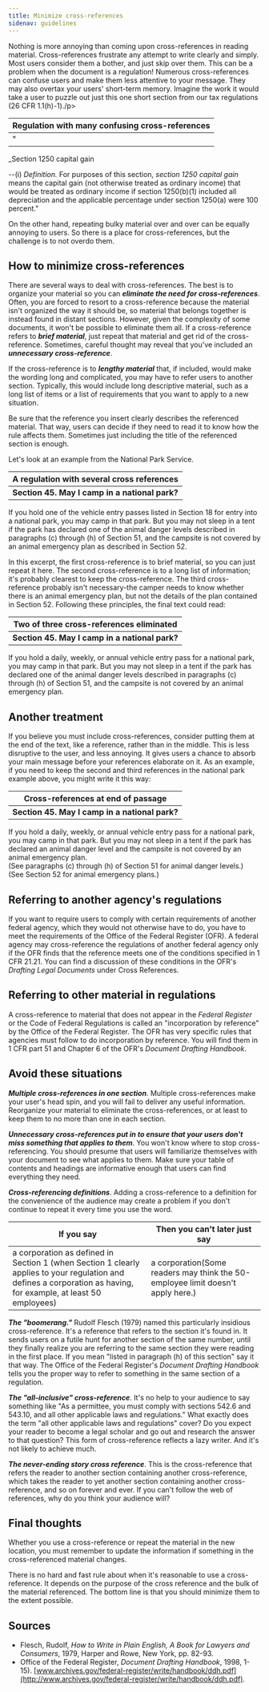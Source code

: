```yaml
---
title: Minimize cross-references
sidenav: guidelines
---
```


Nothing is more annoying than coming upon cross-references in reading material. Cross-references frustrate any attempt to write clearly and simply. Most users consider them a bother, and just skip over them. This can be a problem when the document is a regulation! Numerous cross-references can confuse users and make them less attentive to your message. They may also overtax your users' short-term memory. Imagine the work it would take a user to puzzle out just this one short section from our tax regulations (26 CFR 1.1(h)-1)./p>

| Regulation with many confusing cross-references
| -----------------------------------------------
| "

_Section 1250 capital gain

--(i) _Definition._ For purposes of this section, _section 1250 capital gain_ means the capital gain (not otherwise treated as ordinary income) that would be treated as ordinary income if section 1250(b)(1) included all depreciation and the applicable percentage under section 1250(a) were 100 percent."

On the other hand, repeating bulky material over and over can be equally annoying to users. So there is a place for cross-references, but the challenge is to not overdo them.

## How to minimize cross-references

There are several ways to deal with cross-references. The best is to organize your material so you can **_eliminate the need for cross-references_**. Often, you are forced to resort to a cross-reference because the material isn't organized the way it should be, so material that belongs together is instead found in distant sections. However, given the complexity of some documents, it won't be possible to eliminate them all. If a cross-reference refers to **_brief material_**, just repeat that material and get rid of the cross-reference. Sometimes, careful thought may reveal that you've included an **_unnecessary cross-reference_**.

If the cross-reference is to **_lengthy material_** that, if included, would make the wording long and complicated, you may have to refer users to another section. Typically, this would include long descriptive material, such as a long list of items or a list of requirements that you want to apply to a new situation.

Be sure that the reference you insert clearly describes the referenced material. That way, users can decide if they need to read it to know how the rule affects them. Sometimes just including the title of the referenced section is enough.

Let's look at an example from the National Park Service.

| A regulation with several cross references
| -----------------------------------------------
| **Section 45\. May I camp in a national park?**

If you hold one of the vehicle entry passes listed in Section 18 for entry into a national park, you may camp in that park. But you may not sleep in a tent if the park has declared one of the animal danger levels described in paragraphs (c) through (h) of Section 51, and the campsite is not covered by an animal emergency plan as described in Section 52.

In this excerpt, the first cross-reference is to brief material, so you can just repeat it here. The second cross-reference is to a long list of information; it's probably clearest to keep the cross-reference. The third cross-reference probably isn't necessary-the camper needs to know whether there is an animal emergency plan, but not the details of the plan contained in Section 52\. Following these principles, the final text could read:

| Two of three cross-references eliminated
| -----------------------------------------------
| **Section 45\. May I camp in a national park?**

If you hold a daily, weekly, or annual vehicle entry pass for a national park, you may camp in that park. But you may not sleep in a tent if the park has declared one of the animal danger levels described in paragraphs (c) through (h) of Section 51, and the campsite is not covered by an animal emergency plan.

## Another treatment

If you believe you must include cross-references, consider putting them at the end of the text, like a reference, rather than in the middle. This is less disruptive to the user, and less annoying. It gives users a chance to absorb your main message before your references elaborate on it. As an example, if you need to keep the second and third references in the national park example above, you might write it this way:

| Cross-references at end of passage
| -----------------------------------------------
| **Section 45\. May I camp in a national park?**

If you hold a daily, weekly, or annual vehicle entry pass for a national park, you may camp in that park. But you may not sleep in a tent if the park has declared an animal danger level and the campsite is not covered by an animal emergency plan.<br>
(See paragraphs (c) through (h) of Section 51 for animal danger levels.)<br>
(See Section 52 for animal emergency plans.)

## Referring to another agency's regulations

If you want to require users to comply with certain requirements of another federal agency, which they would not otherwise have to do, you have to meet the requirements of the Office of the Federal Register (OFR). A federal agency may cross-reference the regulations of another federal agency only if the OFR finds that the reference meets one of the conditions specified in 1 CFR 21.21\. You can find a discussion of these conditions in the OFR's _Drafting Legal Documents_ under Cross References.

## Referring to other material in regulations

A cross-reference to material that does not appear in the _Federal Register_ or the Code of Federal Regulations is called an "incorporation by reference" by the Office of the Federal Register. The OFR has very specific rules that agencies must follow to do incorporation by reference. You will find them in 1 CFR part 51 and Chapter 6 of the OFR's _Document Drafting Handbook_.

## Avoid these situations

**_Multiple cross-references in one section_**. Multiple cross-references make your user's head spin, and you will fail to deliver any useful information. Reorganize your material to eliminate the cross-references, or at least to keep them to no more than one in each section.

**_Unnecessary cross-references put in to ensure that your users don't miss something that applies to them_**. You won't know where to stop cross-referencing. You should presume that users will familiarize themselves with your document to see what applies to them. Make sure your table of contents and headings are informative enough that users can find everything they need.

**_Cross-referencing definitions_**. Adding a cross-reference to a definition for the convenience of the audience may create a problem if you don't continue to repeat it every time you use the word.

If you say                                                                                                                                                        | Then you can't later just say
----------------------------------------------------------------------------------------------------------------------------------------------------------------- | -------------------------------------------------------------------------------
a corporation as defined in Section 1 (when Section 1 clearly applies to your regulation and defines a corporation as having, for example, at least 50 employees) | a corporation(Some readers may think the 50-employee limit doesn't apply here.)

**_The "boomerang."_** Rudolf Flesch (1979) named this particularly insidious cross-reference. It's a reference that refers to the section it's found in. It sends users on a futile hunt for another section of the same number, until they finally realize you are referring to the same section they were reading in the first place. If you mean "listed in paragraph (h) of this section" say it that way. The Office of the Federal Register's _Document Drafting Handbook_ tells you the proper way to refer to something in the same section of a regulation.

**_The "all-inclusive" cross-reference_**. It's no help to your audience to say something like "As a permittee, you must comply with sections 542.6 and 543.10, and all other applicable laws and regulations." What exactly does the term "all other applicable laws and regulations" cover? Do you expect your reader to become a legal scholar and go out and research the answer to that question? This form of cross-reference reflects a lazy writer. And it's not likely to achieve much.

**_The never-ending story cross reference_**. This is the cross-reference that refers the reader to another section containing another cross-reference, which takes the reader to yet another section containing another cross-reference, and so on forever and ever. If you can't follow the web of references, why do you think your audience will?

## Final thoughts

Whether you use a cross-reference or repeat the material in the new location, you must remember to update the information if something in the cross-referenced material changes.

There is no hard and fast rule about when it's reasonable to use a cross-reference. It depends on the purpose of the cross reference and the bulk of the material referenced. The bottom line is that you should minimize them to the extent possible.

## Sources

- Flesch, Rudolf, _How to Write in Plain English, A Book for Lawyers and Consumers_, 1979, Harper and Rowe, New York, pp. 82-93.
- Office of the Federal Register, _Document Drafting Handbook_, 1998, 1-15). [www.archives.gov/federal-register/write/handbook/ddh.pdf](http://www.archives.gov/federal-register/write/handbook/ddh.pdf).
